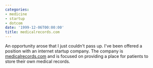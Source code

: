 ```yaml
---
categories:
- medicine
- startup
- dotcom
date: '1999-12-06T00:00:00'
title: medicalrecords.com
---
```



An opportunity arose that I just couldn't pass up. I've been offered a
position with an internet startup company. The company is
[medicalrecords.com](http://medicalrecords.com) and is focused on
providing a place for patients to store their own medical records.
